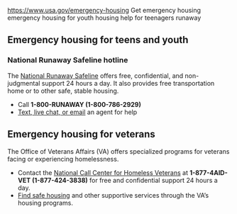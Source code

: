 

https://www.usa.gov/emergency-housing
Get emergency housing
emergency housing for youth
housing help for teenagers runaway

**Emergency housing for teens and youth**
-----------------------------------------

### **National Runaway Safeline hotline**

The
[National Runaway Safeline](https://www.1800runaway.org)
offers free, confidential, and non-judgmental support 24 hours a day. It also provides free transportation home or to other safe, stable housing.

* Call
  **1-800-RUNAWAY (1-800-786-2929)**
* [Text, live chat, or email](https://www.1800runaway.org/get-help)
  an agent for help

Emergency housing for veterans
------------------------------

The Office of Veterans Affairs (VA) offers specialized programs for veterans facing or experiencing homelessness.

* Contact the
  [National Call Center for Homeless Veterans](https://www.va.gov/homeless/nationalcallcenter.asp)
  at
  **1-877-4AID-VET (1-877-424-3838)**
  for free and confidential support 24 hours a day.
* [Find safe housing](https://www.va.gov/HOMELESS/for_homeless_veterans.asp)
  and other supportive services through the VA’s housing programs.
